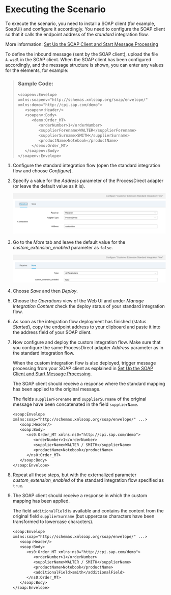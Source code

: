<!-- loio909ec348c6854103baefdbceaa9eea7e -->

# Executing the Scenario



To execute the scenario, you need to install a SOAP client \(for example, SoapUi\) and configure it accordingly. You need to configure the SOAP client so that it calls the endpoint address of the *standard* integration flow.

More information: [Set Up the SOAP Client and Start Message Processing](set-up-the-soap-client-and-start-message-processing-4844baa.md) 

To define the inbound message \(sent by the SOAP client\), upload the file `A.wsdl` in the SOAP client. When the SOAP client has been configured accordingly, and the message structure is shown, you can enter any values for the elements, for example:

> ### Sample Code:  
> ```
> <soapenv:Envelope xmlns:soapenv="http://schemas.xmlsoap.org/soap/envelope/" xmlns:demo="http://cpi.sap.com/demo">
>    <soapenv:Header/>
>    <soapenv:Body>
>       <demo:Order_MT>
>          <orderNumber>1</orderNumber>
>          <supplierForename>WALTER</supplierForename>
>          <supplierSurname>SMITH</supplierSurname>
>          <productName>Notebook</productName>
>       </demo:Order_MT>
>    </soapenv:Body>
> </soapenv:Envelope>
> ```

1.  Configure the standard integration flow \(open the standard integration flow and choose *Configure*\).
2.  Specify a value for the *Address* parameter of the ProcessDirect adapter \(or leave the default value as it is\).

    ![](images/CUSTEXT_EXECUTEFLOWS_1_eb3c967.png)

3.  Go to the *More* tab and leave the default value for the *custom\_extension\_enabled* parameter as `false`.

    ![](images/CUSTEXT_EXECUTEFLOWS_2_17d822c.png)

4.  Choose *Save* and then *Deploy*.

5.  Choose the *Operations* view of the Web UI and under *Manage Integration Content* check the deploy status of your standard integration flow.

6.  As soon as the integration flow deployment has finished \(status *Started*\), copy the endpoint address to your clipboard and paste it into the address field of your SOAP client.

7.  Now configure and deploy the custom integration flow. Make sure that you configure the same ProcessDirect adapter *Address* parameter as in the standard integration flow.

    When the custom integration flow is also deployed, trigger message processing from your SOAP client as explained in [Set Up the SOAP Client and Start Message Processing](set-up-the-soap-client-and-start-message-processing-4844baa.md).

    The SOAP client should receive a response where the standard mapping has been applied to the original message.

    The fields `supplierForename` and `supplierSurname` of the original message have been concatenated in the field `supplierName`.

    ```
    <soap:Envelope xmlns:soap="http://schemas.xmlsoap.org/soap/envelope/" ...>
       <soap:Header/>
       <soap:Body>
          <ns0:Order_MT xmlns:ns0="http://cpi.sap.com/demo">
             <orderNumber>1</orderNumber>
             <supplierName>WALTER / SMITH</supplierName>
             <productName>Notebook</productName>
          </ns0:Order_MT>
       </soap:Body>
    </soap:Envelope>
    ```

8.  Repeat all these steps, but with the externalized parameter *custom\_extension\_enabled* of the standard integration flow specified as `true`.

9.  The SOAP client should receive a response in which the custom mapping has been applied.

    The field `additionalField` is available and contains the content from the original field `supplierSurname` \(but uppercase characters have been transformed to lowercase characters\).

    ```
    <soap:Envelope xmlns:soap="http://schemas.xmlsoap.org/soap/envelope/" ...>
       <soap:Header/>
       <soap:Body>
          <ns0:Order_MT xmlns:ns0="http://cpi.sap.com/demo">
             <orderNumber>1</orderNumber>
             <supplierName>WALTER / SMITH</supplierName>
             <productName>Notebook</productName>
             <additionalField>smith</additionalField>
          </ns0:Order_MT>
       </soap:Body>
    </soap:Envelope>
    ```


